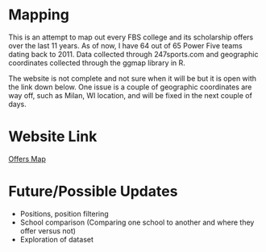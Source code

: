 # Mapping

This is an attempt to map out every FBS college and its scholarship offers over the last 11 years. As of now, I have 64 out of 65 Power Five teams dating back to 2011. Data collected through 247sports.com and geographic coordinates collected through the ggmap library in R.

The website is not complete and not sure when it will be but it is open with the link down below. One issue is a couple of geographic coordinates are way off, such as Milan, WI location, and will be fixed in the next couple of days.

# Website Link

[Offers Map](https://martinherz.shinyapps.io/OffersMap/)


# Future/Possible Updates

* Positions, position filtering
* School comparison (Comparing one school to another and where they offer versus not)
* Exploration of dataset
